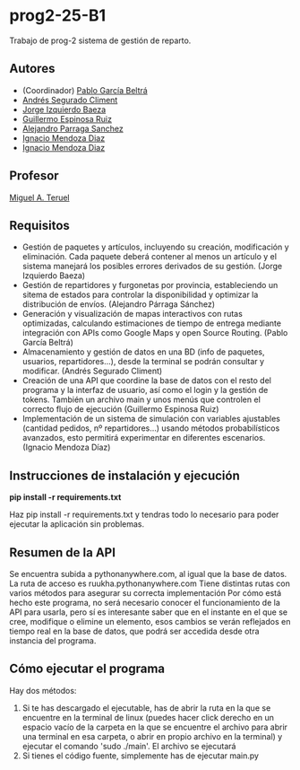 # prog2-25-B1
Trabajo de prog-2 sistema de gestión de reparto.

## Autores
* (Coordinador) [Pablo García Beltrá](https://github.com/pgb64)
* [Andrés Segurado Climent](https://github.com/Bonew24)
* [Jorge Izquierdo Baeza](https://github.com/jorgeizquierdo-git)
* [Guillermo Espinosa Ruiz](https://github.com/ruukhaUA)
* [Alejandro Parraga Sanchez](https://github.com/w4lexf)
* [Ignacio Mendoza Diaz](https://github.com/w4lexf)
* [Ignacio Mendoza Diaz](https://github.com/imd24)

## Profesor
[Miguel A. Teruel](https://github.com/materuel-ua)

## Requisitos
* Gestión de paquetes y artículos, incluyendo su creación, modificación y eliminación. Cada paquete deberá contener al menos un artículo y el sistema manejará los posibles errores derivados de su gestión. (Jorge Izquierdo Baeza)  
* Gestión de repartidores y furgonetas por provincia, estableciendo un sitema de estados para controlar la disponibilidad y optimizar la distribución de envíos.  (Alejandro Párraga Sánchez) 
* Generación y visualización de mapas interactivos con rutas optimizadas, calculando estimaciones de tiempo de entrega mediante integración con APIs como Google Maps y open Source Routing. (Pablo García Beltrá) 
* Almacenamiento y gestión de datos en una BD (info de paquetes, usuarios, repartidores...), desde la terminal se podrán consultar y modificar. (Andrés Segurado Climent) 
* Creación de una API que coordine la base de datos con el resto del programa y la interfaz de usuario, así como el login y la gestión de tokens. También un archivo main y unos menús que controlen el correcto flujo de ejecución (Guillermo Espinosa Ruiz) 
* Implementación de un sistema de simulación con variables ajustables (cantidad pedidos, nº repartidores...) usando métodos probabilísticos avanzados, esto permitirá experimentar en diferentes escenarios. (Ignacio Mendoza Díaz) 

## Instrucciones de instalación y ejecución
[//]: # (En primer lugar hay que activar el entorno virtual, para ello, ejecuta en la terminal el siguiente comando: python -m venv venvpaquetes) 
[//]: # (luego: source entorno_virtual/bin/activate.)
[//]: # (IMPORTANTE: No ejecutar en thonny, usar Visual Studio)

[//]: # (Ahora procedemos a instalar todas las dependencias:)

**pip install -r requirements.txt**

Haz pip install -r requirements.txt y tendras todo lo necesario para poder ejecutar la aplicación sin problemas.


## Resumen de la API
Se encuentra subida a pythonanywhere.com, al igual que la base de datos. La ruta de acceso es ruukha.pythonanywhere.com
Tiene distintas rutas con varios métodos para asegurar su correcta implementación
Por cómo está hecho este programa, no será necesario conocer el funcionamiento de la API para usarla, pero sí es interesante saber que en el instante en el que se cree, modifique o elimine un elemento, esos cambios se verán reflejados en tiempo real en la base de datos, que podrá ser accedida desde otra instancia del programa.

## Cómo ejecutar el programa
Hay dos métodos:
1. Si te has descargado el ejecutable, has de abrir la ruta en la que se encuentre en la terminal de linux (puedes hacer click derecho en un espacio vacío de la carpeta en la que se encuentre el archivo para abrir una terminal en esa carpeta, o abrir en propio archivo en la terminal) y ejecutar el comando 'sudo ./main'. El archivo se ejecutará
2. Si tienes el código fuente, simplemente has de ejecutar main.py
